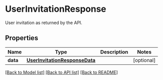 # UserInvitationResponse

User invitation as returned by the API.

## Properties

| Name     | Type                                                            | Description | Notes      |
| -------- | --------------------------------------------------------------- | ----------- | ---------- |
| **data** | [**UserInvitationResponseData**](UserInvitationResponseData.md) |             | [optional] |

[[Back to Model list]](README.md#documentation-for-models) [[Back to API list]](README.md#documentation-for-api-endpoints) [[Back to README]](README.md)
